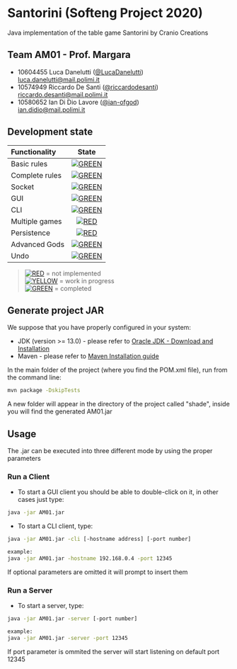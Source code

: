 # Santorini (Softeng Project 2020)
Java implementation of the table game Santorini by Cranio Creations

## Team AM01 - Prof. Margara
-    10604455     Luca Danelutti ([@LucaDanelutti](https://github.com/LucaDanelutti)) <br> luca.danelutti@mail.polimi.it
-    10574949    Riccardo De Santi ([@riccardodesanti](https://github.com/riccardodesanti)) <br>  riccardo.desanti@mail.polimi.it
-    10580652    Ian Di Dio Lavore ([@ian-ofgod](https://github.com/ian-ofgod)) <br>  ian.didio@mail.polimi.it

## Development state 
| Functionality | State |
|:-----------------------|:------------------------------------:|
| Basic rules | [![GREEN](https://placehold.it/15/44bb44/44bb44)](#) |
| Complete rules | [![GREEN](https://placehold.it/15/44bb44/44bb44)](#) |
| Socket | [![GREEN](https://placehold.it/15/44bb44/44bb44)](#) |
| GUI | [![GREEN](https://placehold.it/15/44bb44/44bb44)](#) |
| CLI | [![GREEN](https://placehold.it/15/44bb44/44bb44)](#) |
| Multiple games | [![RED](https://placehold.it/15/f03c15/f03c15)](#) |
| Persistence | [![RED](https://placehold.it/15/f03c15/f03c15)](#) |
| Advanced Gods | [![GREEN](https://placehold.it/15/44bb44/44bb44)](#) |
| Undo | [![GREEN](https://placehold.it/15/44bb44/44bb44)](#) |

>[![RED](https://placehold.it/15/f03c15/f03c15)](#) = not implemented <br>
[![YELLOW](https://placehold.it/15/ffdd00/ffdd00)](#) = work in progress <br>
[![GREEN](https://placehold.it/15/44bb44/44bb44)](#) = completed

## Generate project JAR
We suppose that you have properly configured in your system:
- JDK (version >= 13.0) - please refer to [Oracle JDK - Download and Installation](https://www.oracle.com/java/technologies/javase-downloads.html)
- Maven - please refer to [Maven Installation guide](https://maven.apache.org/install.html)

In the main folder of the project (where you find the POM.xml file), run from the command line: 
```bash
mvn package -DskipTests
```
A new folder will appear in the directory of the project called "shade", inside you will find the generated AM01.jar


## Usage
The .jar can be executed into three different mode by using the proper parameters
 
### Run a Client 
- To start a GUI client you should be able to double-click on it, in other cases just type: 
```bash
java -jar AM01.jar
```
- To start a CLI client, type: 
```bash
java -jar AM01.jar -cli [-hostname address] [-port number]

example: 
java -jar AM01.jar -hostname 192.168.0.4 -port 12345
```
If optional parameters are omitted it will prompt to insert them
### Run a Server
- To start a server, type: 
```bash
java -jar AM01.jar -server [-port number]

example:
java -jar AM01.jar -server -port 12345 
```
If port parameter is ommited the server will start listening on default port 12345
